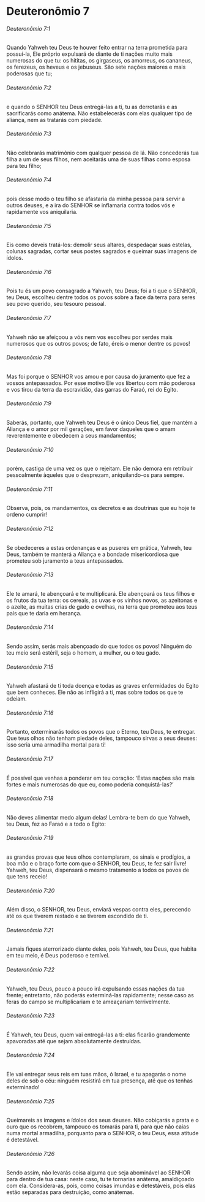 # Deuteronômio 7

###### Deuteronômio 7:1

Quando Yahweh teu Deus te houver feito entrar na terra prometida para possuí-la, Ele próprio expulsará de diante de ti nações muito mais numerosas do que tu: os hititas, os girgaseus, os amorreus, os cananeus, os ferezeus, os heveus e os jebuseus. São sete nações maiores e mais poderosas que tu;

###### Deuteronômio 7:2

e quando o SENHOR teu Deus entregá-las a ti, tu as derrotarás e as sacrificarás como anátema. Não estabelecerás com elas qualquer tipo de aliança, nem as tratarás com piedade.

###### Deuteronômio 7:3

Não celebrarás matrimônio com qualquer pessoa de lá. Não concederás tua filha a um de seus filhos, nem aceitarás uma de suas filhas como esposa para teu filho;

###### Deuteronômio 7:4

pois desse modo o teu filho se afastaria da minha pessoa para servir a outros deuses, e a ira do SENHOR se inflamaria contra todos vós e rapidamente vos aniquilaria.

###### Deuteronômio 7:5

Eis como deveis tratá-los: demolir seus altares, despedaçar suas estelas, colunas sagradas, cortar seus postes sagrados e queimar suas imagens de ídolos.

###### Deuteronômio 7:6

Pois tu és um povo consagrado a Yahweh, teu Deus; foi a ti que o SENHOR, teu Deus, escolheu dentre todos os povos sobre a face da terra para seres seu povo querido, seu tesouro pessoal.

###### Deuteronômio 7:7

Yahweh não se afeiçoou a vós nem vos escolheu por serdes mais numerosos que os outros povos; de fato, éreis o menor dentre os povos!

###### Deuteronômio 7:8

Mas foi porque o SENHOR vos amou e por causa do juramento que fez a vossos antepassados. Por esse motivo Ele vos libertou com mão poderosa e vos tirou da terra da escravidão, das garras do Faraó, rei do Egito.

###### Deuteronômio 7:9

Saberás, portanto, que Yahweh teu Deus é o único Deus fiel, que mantém a Aliança e o amor por mil gerações, em favor daqueles que o amam reverentemente e obedecem a seus mandamentos;

###### Deuteronômio 7:10

porém, castiga de uma vez os que o rejeitam. Ele não demora em retribuir pessoalmente àqueles que o desprezam, aniquilando-os para sempre.

###### Deuteronômio 7:11

Observa, pois, os mandamentos, os decretos e as doutrinas que eu hoje te ordeno cumprir!

###### Deuteronômio 7:12

Se obedeceres a estas ordenanças e as puseres em prática, Yahweh, teu Deus, também te manterá a Aliança e a bondade misericordiosa que prometeu sob juramento a teus antepassados.

###### Deuteronômio 7:13

Ele te amará, te abençoará e te multiplicará. Ele abençoará os teus filhos e os frutos da tua terra: os cereais, as uvas e os vinhos novos, as azeitonas e o azeite, as muitas crias de gado e ovelhas, na terra que prometeu aos teus pais que te daria em herança.

###### Deuteronômio 7:14

Sendo assim, serás mais abençoado do que todos os povos! Ninguém do teu meio será estéril, seja o homem, a mulher, ou o teu gado.

###### Deuteronômio 7:15

Yahweh afastará de ti toda doença e todas as graves enfermidades do Egito que bem conheces. Ele não as infligirá a ti, mas sobre todos os que te odeiam.

###### Deuteronômio 7:16

Portanto, exterminarás todos os povos que o Eterno, teu Deus, te entregar. Que teus olhos não tenham piedade deles, tampouco sirvas a seus deuses: isso seria uma armadilha mortal para ti!

###### Deuteronômio 7:17

É possível que venhas a ponderar em teu coração: ‘Estas nações são mais fortes e mais numerosas do que eu, como poderia conquistá-las?’

###### Deuteronômio 7:18

Não deves alimentar medo algum delas! Lembra-te bem do que Yahweh, teu Deus, fez ao Faraó e a todo o Egito:

###### Deuteronômio 7:19

as grandes provas que teus olhos contemplaram, os sinais e prodígios, a boa mão e o braço forte com que o SENHOR, teu Deus, te fez sair livre! Yahweh, teu Deus, dispensará o mesmo tratamento a todos os povos de que tens receio!

###### Deuteronômio 7:20

Além disso, o SENHOR, teu Deus, enviará vespas contra eles, perecendo até os que tiverem restado e se tiverem escondido de ti.

###### Deuteronômio 7:21

Jamais fiques aterrorizado diante deles, pois Yahweh, teu Deus, que habita em teu meio, é Deus poderoso e temível.

###### Deuteronômio 7:22

Yahweh, teu Deus, pouco a pouco irá expulsando essas nações da tua frente; entretanto, não poderás exterminá-las rapidamente; nesse caso as feras do campo se multiplicariam e te ameaçariam terrivelmente.

###### Deuteronômio 7:23

É Yahweh, teu Deus, quem vai entregá-las a ti: elas ficarão grandemente apavoradas até que sejam absolutamente destruídas.

###### Deuteronômio 7:24

Ele vai entregar seus reis em tuas mãos, ó Israel, e tu apagarás o nome deles de sob o céu: ninguém resistirá em tua presença, até que os tenhas exterminado!

###### Deuteronômio 7:25

Queimareis as imagens e ídolos dos seus deuses. Não cobiçarás a prata e o ouro que os recobrem, tampouco os tomarás para ti, para que não caias numa mortal armadilha, porquanto para o SENHOR, o teu Deus, essa atitude é detestável.

###### Deuteronômio 7:26

Sendo assim, não levarás coisa alguma que seja abominável ao SENHOR para dentro de tua casa: neste caso, tu te tornarias anátema, amaldiçoado com ela. Considera-as, pois, como coisas imundas e detestáveis, pois elas estão separadas para destruição, como anátemas.

